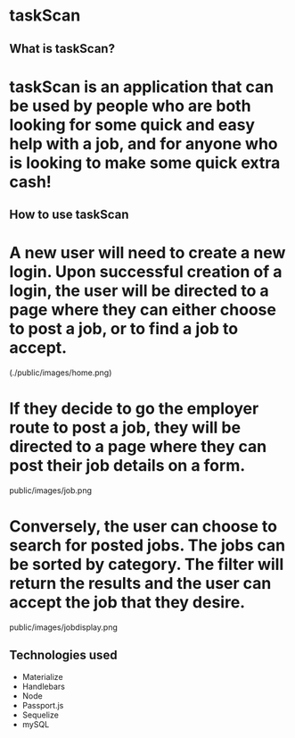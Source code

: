 # taskScan


## What is taskScan?

# taskScan is an application that can be used by people who are both looking for some quick and easy help with a job, and for anyone who is looking to make some quick extra cash!

## How to use taskScan

# A new user will need to create a new login. Upon successful creation of a login, the user will be directed to a page where they can either choose to post a job, or to find a job to accept. 

(./public/images/home.png)

# If they decide to go the employer route to post a job, they will be directed to a page where they can post their job details on a form. 

public/images/job.png

# Conversely, the user can choose to search for posted jobs. The jobs can be sorted by category. The filter will return the results and the user can accept the job that they desire. 

public/images/jobdisplay.png

## Technologies used 

* Materialize
* Handlebars 
* Node
* Passport.js 
* Sequelize
* mySQL
